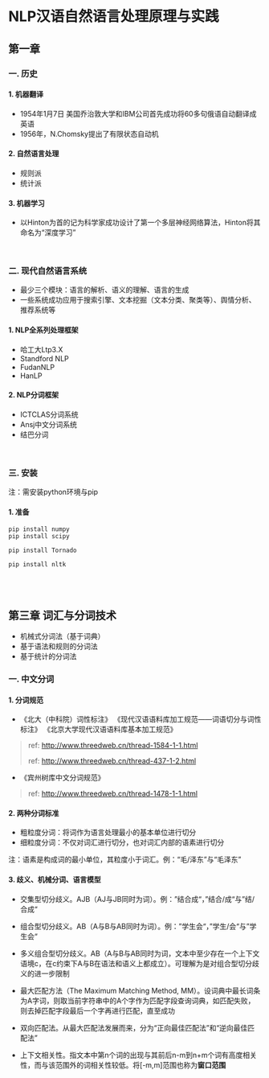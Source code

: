 # NLP汉语自然语言处理原理与实践

## 第一章

### 一. 历史

#### 1. 机器翻译

* 1954年1月7日 美国乔治敦大学和IBM公司首先成功将60多句俄语自动翻译成英语
* 1956年，N.Chomsky提出了有限状态自动机

#### 2. 自然语言处理

* 规则派
* 统计派

#### 3. 机器学习

* 以Hinton为首的记为科学家成功设计了第一个多层神经网络算法，Hinton将其命名为“深度学习”


</br>

### 二. 现代自然语言系统

* 最少三个模块：语言的解析、语义的理解、语言的生成
* 一些系统成功应用于搜索引擎、文本挖掘（文本分类、聚类等）、舆情分析、推荐系统等

#### 1. NLP全系列处理框架

* 哈工大Ltp3.X
* Standford NLP
* FudanNLP
* HanLP

#### 2. NLP分词框架

* ICTCLAS分词系统
* Ansj中文分词系统
* 结巴分词

</br>

### 三. 安装

注：需安装python环境与pip

#### 1. 准备

```
pip install numpy
pip install scipy

pip install Tornado

pip install nltk
```

</br>

</br>

## 第三章 词汇与分词技术

* 机械式分词法（基于词典）
* 基于语法和规则的分词法
* 基于统计的分词法

### 一. 中文分词

#### 1. 分词规范

* 《北大（中科院）词性标注》 《现代汉语语料库加工规范——词语切分与词性标注》 《北京大学现代汉语语料库基本加工规范》

> ref: http://www.threedweb.cn/thread-1584-1-1.html
>
> ref: http://www.threedweb.cn/thread-437-1-2.html

* 《宾州树库中文分词规范》

> ref: http://www.threedweb.cn/thread-1478-1-1.html

#### 2. 两种分词标准

* 粗粒度分词：将词作为语言处理最小的基本单位进行切分
* 细粒度分词：不仅对词汇进行切分，也对词汇内部的语素进行切分

注：语素是构成词的最小单位，其粒度小于词汇。例：“毛/泽东”与“毛泽东”

#### 3. 歧义、机械分词、语言模型

* 交集型切分歧义。AJB（AJ与JB同时为词）。例：”结合成“，”结合/成“与”结/合成“
* 组合型切分歧义。AB（A与B与AB同时为词）。例：”学生会“，”学生/会“与”学生会“
* 多义组合型切分歧义。AB（A与B与AB同时为词，文本中至少存在一个上下文语境c，在c约束下A与B在语法和语义上都成立）。可理解为是对组合型切分歧义的进一步限制


* 最大匹配方法（The Maximum Matching Method, MM）。设词典中最长词条为A字词，则取当前字符串中的A个字作为匹配字段查询词典，如匹配失败，则去掉匹配字段最后一个字再进行匹配，直至成功
* 双向匹配法。从最大匹配法发展而来，分为“正向最佳匹配法”和“逆向最佳匹配法”
* 上下文相关性。指文本中第n个词的出现与其前后n-m到n+m个词有高度相关性，而与该范围外的词相关性较低。将[-m,m]范围也称为**窗口范围** 